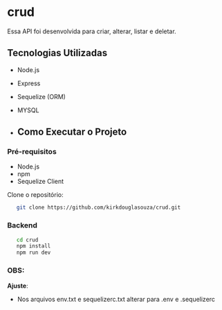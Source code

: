 # crud

Essa API foi desenvolvida para criar, alterar, listar e deletar.

## Tecnologias Utilizadas

  - Node.js
  - Express
  - Sequelize (ORM)
  - MYSQL
 
  - ## Como Executar o Projeto

### Pré-requisitos

- Node.js
- npm 
- Sequelize Client

 Clone o repositório:
```sh
   git clone https://github.com/kirkdouglasouza/crud.git
```
### Backend
```sh
   cd crud
   npm install
   npm run dev
```


### OBS:

  **Ajuste**:
  - Nos arquivos env.txt e sequelizerc.txt alterar para .env e .sequelizerc
